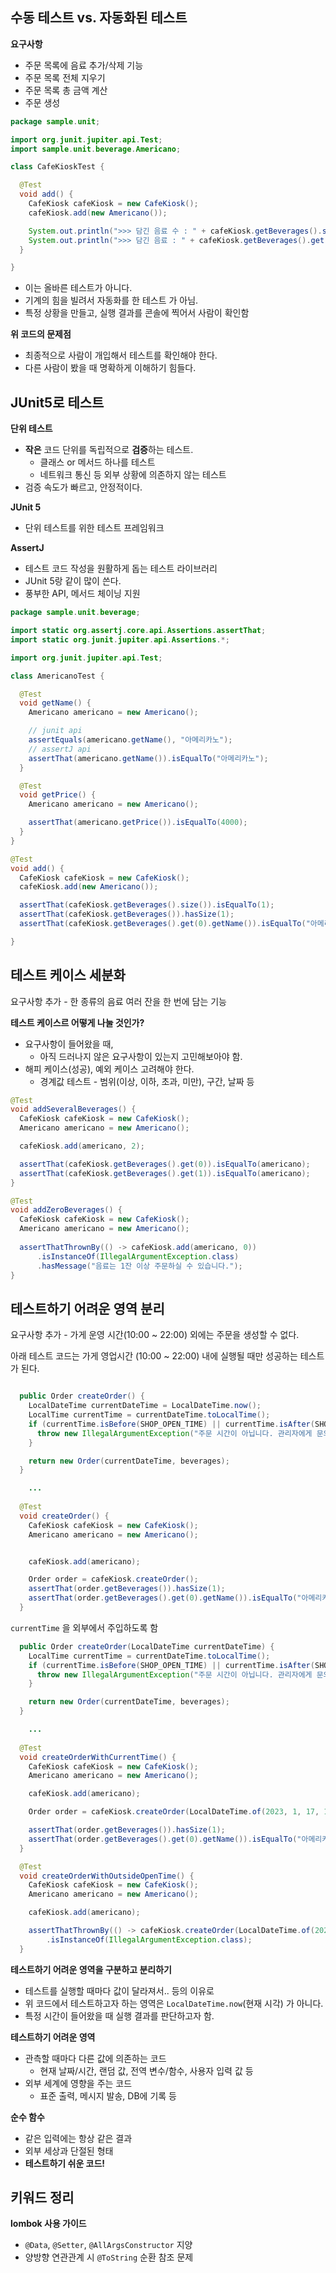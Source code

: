 ## 수동 테스트 vs. 자동화된 테스트

**요구사항**

- 주문 목록에 음료 추가/삭제 기능
- 주문 목록 전체 지우기
- 주문 목록 총 금액 계산
- 주문 생성



```java
package sample.unit;

import org.junit.jupiter.api.Test;
import sample.unit.beverage.Americano;

class CafeKioskTest {

  @Test
  void add() {
    CafeKiosk cafeKiosk = new CafeKiosk();
    cafeKiosk.add(new Americano());

    System.out.println(">>> 담긴 음료 수 : " + cafeKiosk.getBeverages().size());
    System.out.println(">>> 담긴 음료 : " + cafeKiosk.getBeverages().get(0).getName());
  }

}
```

- 이는 올바른 테스트가 아니다.
- 기계의 힘을 빌려서 자동화를 한 테스트 가 아님.
- 특정 상황을 만들고, 실행 결과를 콘솔에 찍어서 사람이 확인함



**위 코드의 문제점**

- 최종적으로 사람이 개입해서 테스트를 확인해야 한다.
- 다른 사람이 봤을 때 명확하게 이해하기 힘들다.



## JUnit5로 테스트

**단위 테스트**

- **작은** 코드 단위를 독립적으로 **검증**하는 테스트. 
  - 클래스 or 메서드 하나를 테스트
  - 네트워크 통신 등 외부 상황에 의존하지 않는 테스트
- 검증 속도가 빠르고, 안정적이다.



**JUnit 5**

- 단위 테스트를 위한 테스트 프레임워크



**AssertJ**

- 테스트 코드 작성을 원활하게 돕는 테스트 라이브러리
- JUnit 5랑 같이 많이 쓴다.
- 풍부한 API, 메서드 체이닝 지원



```java
package sample.unit.beverage;

import static org.assertj.core.api.Assertions.assertThat;
import static org.junit.jupiter.api.Assertions.*;

import org.junit.jupiter.api.Test;

class AmericanoTest {

  @Test
  void getName() {
    Americano americano = new Americano();

    // junit api
    assertEquals(americano.getName(), "아메리카노");
    // assertJ api
    assertThat(americano.getName()).isEqualTo("아메리카노");
  }

  @Test
  void getPrice() {
    Americano americano = new Americano();

    assertThat(americano.getPrice()).isEqualTo(4000);
  }
}
```



```java
@Test
void add() {
  CafeKiosk cafeKiosk = new CafeKiosk();
  cafeKiosk.add(new Americano());

  assertThat(cafeKiosk.getBeverages().size()).isEqualTo(1);
  assertThat(cafeKiosk.getBeverages()).hasSize(1);
  assertThat(cafeKiosk.getBeverages().get(0).getName()).isEqualTo("아메리카노");

}
```



## 테스트 케이스 세분화

요구사항 추가 - 한 종류의 음료 여러 잔을 한 번에 담는 기능



**테스트 케이스르 어떻게 나눌 것인가?**

- 요구사항이 들어왔을 때,
  - 아직 드러나지 않은 요구사항이 있는지 고민해보아야 함.
- 해피 케이스(성공), 예외 케이스 고려해야 한다.
  - 경계값 테스트 - 범위(이상, 이하, 초과, 미만), 구간, 날짜 등 



```java
@Test
void addSeveralBeverages() {
  CafeKiosk cafeKiosk = new CafeKiosk();
  Americano americano = new Americano();

  cafeKiosk.add(americano, 2);

  assertThat(cafeKiosk.getBeverages().get(0)).isEqualTo(americano);
  assertThat(cafeKiosk.getBeverages().get(1)).isEqualTo(americano);
}

@Test
void addZeroBeverages() {
  CafeKiosk cafeKiosk = new CafeKiosk();
  Americano americano = new Americano();
  
  assertThatThrownBy(() -> cafeKiosk.add(americano, 0))
      .isInstanceOf(IllegalArgumentException.class)
      .hasMessage("음료는 1잔 이상 주문하실 수 있습니다.");
}
```



## 테스트하기 어려운 영역 분리

요구사항 추가 - 가게 운영 시간(10:00 ~ 22:00) 외에는 주문을 생성할 수 없다.



아래 테스트 코드는 가게 영업시간 (10:00 ~ 22:00) 내에 실행될 때만 성공하는 테스트가 된다.

```java

  public Order createOrder() {
    LocalDateTime currentDateTime = LocalDateTime.now();
    LocalTime currentTime = currentDateTime.toLocalTime();
    if (currentTime.isBefore(SHOP_OPEN_TIME) || currentTime.isAfter(SHOP_CLOSE_TIME)) {
      throw new IllegalArgumentException("주문 시간이 아닙니다. 관리자에게 문의하세요.");
    }

    return new Order(currentDateTime, beverages);
  }

	...
    
  @Test
  void createOrder() {
    CafeKiosk cafeKiosk = new CafeKiosk();
    Americano americano = new Americano();


    cafeKiosk.add(americano);

    Order order = cafeKiosk.createOrder();
    assertThat(order.getBeverages()).hasSize(1);
    assertThat(order.getBeverages().get(0).getName()).isEqualTo("아메리카노");
  }
```



`currentTime` 을 외부에서 주입하도록 함

```java
  public Order createOrder(LocalDateTime currentDateTime) {
    LocalTime currentTime = currentDateTime.toLocalTime();
    if (currentTime.isBefore(SHOP_OPEN_TIME) || currentTime.isAfter(SHOP_CLOSE_TIME)) {
      throw new IllegalArgumentException("주문 시간이 아닙니다. 관리자에게 문의하세요.");
    }

    return new Order(currentDateTime, beverages);
  }

	...
    
  @Test
  void createOrderWithCurrentTime() {
    CafeKiosk cafeKiosk = new CafeKiosk();
    Americano americano = new Americano();

    cafeKiosk.add(americano);

    Order order = cafeKiosk.createOrder(LocalDateTime.of(2023, 1, 17, 14, 0));

    assertThat(order.getBeverages()).hasSize(1);
    assertThat(order.getBeverages().get(0).getName()).isEqualTo("아메리카노");
  }

  @Test
  void createOrderWithOutsideOpenTime() {
    CafeKiosk cafeKiosk = new CafeKiosk();
    Americano americano = new Americano();

    cafeKiosk.add(americano);

    assertThatThrownBy(() -> cafeKiosk.createOrder(LocalDateTime.of(2023, 1, 17, 9, 59)))
        .isInstanceOf(IllegalArgumentException.class);
  }
```



**테스트하기 어려운 영역을 구분하고 분리하기**

- 테스트를 실행할 때마다 값이 달라져서.. 등의 이유로
- 위 코드에서 테스트하고자 하는 영역은 `LocalDateTime.now`(현재 시각) 가 아니다.
- 특정 시간이 들어왔을 때 실행 결과를 판단하고자 함.



**테스트하기 어려운 영역**

- 관측할 때마다 다른 값에 의존하는 코드
  - 현재 날짜/시간, 랜덤 값, 전역 변수/함수, 사용자 입력 값 등
- 외부 세계에 영향을 주는 코드
  - 표준 출력, 메시지 발송, DB에 기록 등



**순수 함수**

- 같은 입력에는 항상 같은 결과
- 외부 세상과 단절된 형태
- **테스트하기 쉬운 코드!**



## 키워드 정리 

**lombok 사용 가이드**

- `@Data`, `@Setter`, `@AllArgsConstructor` 지양
- 양방향 연관관계 시 `@ToString` 순환 참조 문제